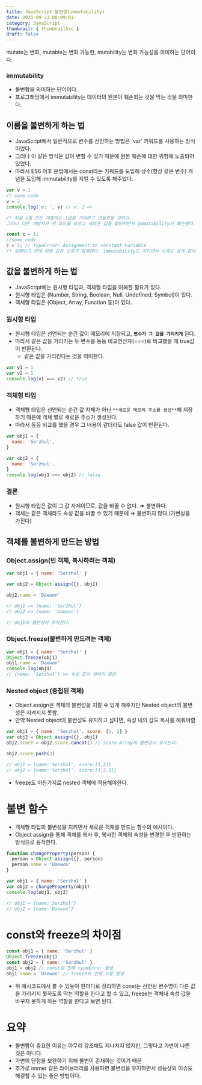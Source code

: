 ```yaml
---
title: JavaScript 불변성(immutability)
date: 2021-09-23 08:09:01
category: JavaScript
thumbnail: { thumbnailSrc }
draft: false
---
```


mutate는 변화, mutable는 변화 가능한, mutability는 변화 가능성을 의미하는 단어이다.

### immutability

- 불변함을 의미하는 단어이다.
- 프로그래밍에서 immutability는 데이터의 원본이 훼손되는 것을 막는 것을 의미한다.

## 이름을 불변하게 하는 법

- JavaScript에서 일반적으로 변수를 선언하는 방법은 'var' 키워드를 사용하는 방식이었다.
- 그러나 이 같은 방식은 값이 변할 수 있기 때문에 원본 훼손에 대한 위험에 노출되어 있었다.
- 따라서 ES6 이후 문법에서는 const라는 키워드를 도입해 상수(항상 같은 변수) 개념을 도입해 immutability를 지킬 수 있도록 해주었다.

```jsx
var v = 1
// some code
v = 2
console.log('v: ', v) // v: 2 =>

/* 처음 v를 만든 개발자는 1값을 기대하고 만들었을 것이다. 
그러나 다른 개발자가 위 코드를 모르고 새로운 값을 할당하면서 immutability가 훼손됐다. */
```

```jsx
const c = 1;
//some code
c = 2; // TypeError: Assignment to constant Variable
/* 실행되기 전에 위와 같은 오류가 발생한다. immutability도 지키면서 오류도 쉽게 잡아낼 수 있게 되었다.
```

## 값을 불변하게 하는 법

- JavaScript에는 원시형 타입과, 객체형 타입을 이해할 필요가 있다.
- 원시형 타입은 (Number, String, Boolean, Null, Undefined, Symbol)이 있다.
- 객체형 타입은 (Object, Array, Function 등)이 있다.

### 원시형 타입

- 원시형 타입은 선언되는 순간 값이 메모리에 저장되고, **`변수가 그 값을 가리키게`** 된다.
- 따라서 같은 값을 가리키는 두 변수를 동등 비교연산자(===)로 비교했을 때 true값이 반환된다.
  - 같은 값을 가리킨다는 것을 의미한다.

```jsx
var v1 = 1
var v2 = 1
console.log(v1 === v2) // true
```

### 객체형 타입

- 객체형 타입은 선언되는 순간 값 자체가 아닌 `**새로운 메모리 주소를 생성**`해 저장하기 때문에 객체 별로 새로운 주소가 생성된다.
- 따라서 동등 비교를 했을 경우 그 내용이 같더라도 false 값이 반환된다.

```jsx
var obj1 = {
  name: 'Serzhul',
}

var obj2 = {
  name: 'Serzhul',
}
console.log(obj1 === obj2) // false
```

### 결론

- 원시형 타입은 값이 그 값 자체이므로, 값을 바꿀 수 없다. ⇒ 불변하다.
- 객체는 같은 객체라도 속성 값을 바꿀 수 있기 때문에 ⇒ 불변하지 않다.(가변성을 가진다)

## 객체를 불변하게 만드는 방법

### Object.assign(빈 객체, 복사하려는 객체)

```jsx
var obj1 = { name: 'Serzhul' }

var obj2 = Object.assign({}, obj1)

obj2.name = 'Daewon'

// obj1 => {name: 'Serzhul'}
// obj2 => {name: 'Daewon'}

// obj1의 불변성이 유지된다.
```

### Object.freeze(불변하게 만드려는 객체)

```jsx
var obj1 = { name: 'Serzhul' }
Object.freeze(obj1)
obj1.name = 'Daewon'
console.log(obj1)
// {name: 'Serzhul'} => 속성 값이 변하지 않음
```

### Nested object (중첩된 객체)

- Object.assign은 객체의 불변성을 지킬 수 있게 해주지만 Nested object의 불변성은 지켜지지 못함.
- 만약 Nested object의 불변성도 유지하고 싶다면, 속성 내의 값도 복사를 해줘야함

```jsx
var obj1 = { name: 'Serzhul', score: [1, 2] }
var obj2 = Object.assign({}, obj1)
obj2.score = obj2.score.concat() // score Array의 불변성이 유지된다.

obj2.score.push(3)

// obj1 = {name:'Serzhul', score:[1,2]}
// obj2 = {name:'Serzhul', score:[1,2,3]}
```

- freeze도 마찬가지로 nested 객체에 적용해야한다.

# 불변 함수

- 객체형 타입의 불변성을 지키면서 새로운 객체를 만드는 함수의 예시이다.
- Object assign을 통해 객체를 복사 후, 복사한 객체의 속성을 변경한 후 반환하는 방식으로 동작한다.

```jsx
function changeProperty(person) {
  person = Object.assign({}, person)
  person.name = 'Daewon'
}

var obj1 = { name: 'Serzhul' }
var obj2 = changeProperty(obj1)
console.log(obj1, obj2)

// obj1 = {name:'Serzhul'}
// obj2 = {name:'Daewon'}
```

# const와 freeze의 차이점

```jsx
const obj1 = { name: 'Serzhul' }
Object.freeze(obj1)
const obj2 = { name: 'Serzhul' }
obj1 = obj2 // const로 인해 typeError 발생
obj1.name = 'Daewon' // freeze로 인해 오류 발생
```

- 위 예시코드에서 볼 수 있듯이 한마디로 정리하면 const는 선언된 변수명이 다른 값을 가리키지 못하도록 막는 역할을 한다고 할 수 있고, freeze는 객체내 속성 값을 바꾸지 못하게 하는 역할을 한다고 보면 된다.

# 요약

- 불변함이 중요한 이유는 아무리 강조해도 지나치지 않지만, 그렇다고 가변이 나쁜 것은 아니다.
- 가변의 단점을 보완하기 위해 불변이 존재하는 것이기 때문
- 추가로 immer 같은 라이브러리를 사용하면 불변성을 유지하면서 성능상의 이슈도 해결할 수 있는 좋은 방법이다.
